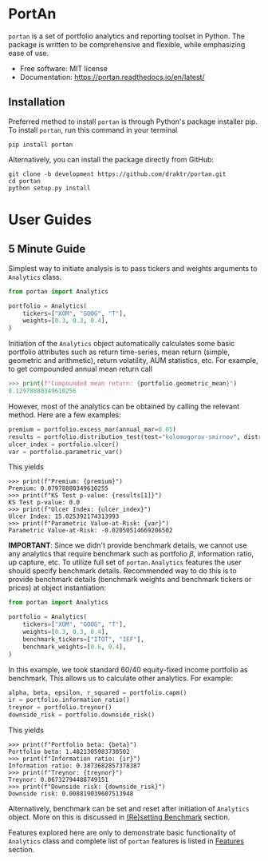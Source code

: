 # PortAn

`portan` is a set of portfolio analytics and reporting toolset in Python. The package is written to be comprehensive and flexible, while emphasizing ease of use.

* Free software: MIT license
* Documentation: <https://portan.readthedocs.io/en/latest/>

## Installation

Preferred method to install `portan` is through Python's package installer pip. To install `portan`, run this command in your terminal

```shell
pip install portan
```

Alternatively, you can install the package directly from GitHub:

```shell
git clone -b development https://github.com/draktr/portan.git
cd portan
python setup.py install
```

# User Guides

## 5 Minute Guide

Simplest way to initiate analysis is to pass tickers and weights arguments to `Analytics` class.

```python
from portan import Analytics

portfolio = Analytics(
    tickers=["XOM", "GOOG", "T"],
    weights=[0.3, 0.3, 0.4],
)
```

Initiation of the `Analytics` object automatically calculates some basic portfolio attributes such as return time-series, mean return (simple, geometric and arithmetic), return volatility, AUM statistics, etc. For example, to get compounded annual mean return call

```python
>>> print(f"Compounded mean return: {portfolio.geometric_mean}")
0.12978880349610256
```

However, most of the analytics can be obtained by calling the relevant method. Here are a few examples:

```python
premium = portfolio.excess_mar(annual_mar=0.05)
results = portfolio.distribution_test(test="kolomogorov-smirnov", distribution="norm")
ulcer_index = portfolio.ulcer()
var = portfolio.parametric_var()
```

This yields

```shell
>>> print(f"Premium: {premium}")
Premium: 0.07978880349610255
>>> print(f"KS Test p-value: {results[1]}")
KS Test p-value: 0.0
>>> print(f"Ulcer Index: {ulcer_index}")
Ulcer Index: 15.025392174313993
>>> print(f"Parametric Value-at-Risk: {var}")
Parametric Value-at-Risk: -0.02050514669206502
```

**IMPORTANT**: Since we didn't provide benchmark details, we cannot use any analytics that require benchmark such as portfolio $\beta$, information ratio, up capture, etc. To utilize full set of `portan.Analytics` features the user should specify benchmark details. Recommended way to do this is to provide benchmark details (benchmark weights and benchmark tickers or prices) at object instantiation:

```python
from portan import Analytics

portfolio = Analytics(
    tickers=["XOM", "GOOG", "T"],
    weights=[0.3, 0.3, 0.4],
    benchmark_tickers=["ITOT", "IEF"],
    benchmark_weights=[0.6, 0.4],
)
```

In this example, we took standard 60/40 equity-fixed income portfolio as benchmark. This allows us to calculate other analytics. For example:

```python
alpha, beta, epsilon, r_squared = portfolio.capm()
ir = portfolio.information_ratio()
treynor = portfolio.treynor()
downside_risk = portfolio.downside_risk()
```

This yields

```shell
>>> print(f"Portfolio beta: {beta}")
Portfolio beta: 1.4821305983730502
>>> print(f"Information ratio: {ir}")
Information ratio: 0.3873682857378387
>>> print(f"Treynor: {treynor}")
Treynor: 0.06732794488749151
>>> print(f"Downside risk: {downside_risk}")
Downside risk: 0.008819039607513948
```

Alternatively, benchmark can be set and reset after initiation of `Analytics` object. More on this is discussed in [(Re)setting Benchmark](#(re)setting-benchmark) section.

Features explored here are only to demonstrate basic functionality of `Analytics` class and complete list of `portan` features is listed in [Features](#features) section.
